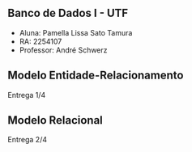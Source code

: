 ## Banco de Dados I - UTF
- Aluna: Pamella Lissa Sato Tamura
- RA: 2254107
- Professor: André Schwerz

## Modelo Entidade-Relacionamento
Entrega 1/4

## Modelo Relacional
Entrega 2/4
